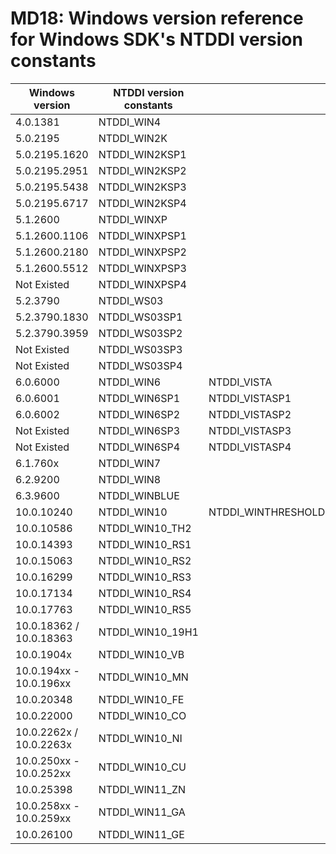 ﻿# MD18: Windows version reference for Windows SDK's NTDDI version constants

| Windows version         | NTDDI version constants |                    |                |
|-------------------------|-------------------------|--------------------|----------------|
| 4.0.1381                | NTDDI_WIN4              |                    |                |
| 5.0.2195                | NTDDI_WIN2K             |                    |                |
| 5.0.2195.1620           | NTDDI_WIN2KSP1          |                    |                |
| 5.0.2195.2951           | NTDDI_WIN2KSP2          |                    |                |
| 5.0.2195.5438           | NTDDI_WIN2KSP3          |                    |                |
| 5.0.2195.6717           | NTDDI_WIN2KSP4          |                    |                |
| 5.1.2600                | NTDDI_WINXP             |                    |                |
| 5.1.2600.1106           | NTDDI_WINXPSP1          |                    |                |
| 5.1.2600.2180           | NTDDI_WINXPSP2          |                    |                |
| 5.1.2600.5512           | NTDDI_WINXPSP3          |                    |                |
| Not Existed             | NTDDI_WINXPSP4          |                    |                |
| 5.2.3790                | NTDDI_WS03              |                    |                |
| 5.2.3790.1830           | NTDDI_WS03SP1           |                    |                |
| 5.2.3790.3959           | NTDDI_WS03SP2           |                    |                |
| Not Existed             | NTDDI_WS03SP3           |                    |                |
| Not Existed             | NTDDI_WS03SP4           |                    |                |
| 6.0.6000                | NTDDI_WIN6              | NTDDI_VISTA        | NTDDI_LONGHORN |
| 6.0.6001                | NTDDI_WIN6SP1           | NTDDI_VISTASP1     | NTDDI_WS08     |
| 6.0.6002                | NTDDI_WIN6SP2           | NTDDI_VISTASP2     | NTDDI_WS08SP2  |
| Not Existed             | NTDDI_WIN6SP3           | NTDDI_VISTASP3     | NTDDI_WS08SP3  |
| Not Existed             | NTDDI_WIN6SP4           | NTDDI_VISTASP4     | NTDDI_WS08SP4  |
| 6.1.760x                | NTDDI_WIN7              |                    |                |
| 6.2.9200                | NTDDI_WIN8              |                    |                |
| 6.3.9600                | NTDDI_WINBLUE           |                    |                |
| 10.0.10240              | NTDDI_WIN10             | NTDDI_WINTHRESHOLD |                |
| 10.0.10586              | NTDDI_WIN10_TH2         |                    |                |
| 10.0.14393              | NTDDI_WIN10_RS1         |                    |                |
| 10.0.15063              | NTDDI_WIN10_RS2         |                    |                |
| 10.0.16299              | NTDDI_WIN10_RS3         |                    |                |
| 10.0.17134              | NTDDI_WIN10_RS4         |                    |                |
| 10.0.17763              | NTDDI_WIN10_RS5         |                    |                |
| 10.0.18362 / 10.0.18363 | NTDDI_WIN10_19H1        |                    |                |
| 10.0.1904x              | NTDDI_WIN10_VB          |                    |                |
| 10.0.194xx - 10.0.196xx | NTDDI_WIN10_MN          |                    |                |
| 10.0.20348              | NTDDI_WIN10_FE          |                    |                |
| 10.0.22000              | NTDDI_WIN10_CO          |                    |                |
| 10.0.2262x / 10.0.2263x | NTDDI_WIN10_NI          |                    |                |
| 10.0.250xx - 10.0.252xx | NTDDI_WIN10_CU          |                    |                |
| 10.0.25398              | NTDDI_WIN11_ZN          |                    |                |
| 10.0.258xx - 10.0.259xx | NTDDI_WIN11_GA          |                    |                |
| 10.0.26100              | NTDDI_WIN11_GE          |                    |                |
